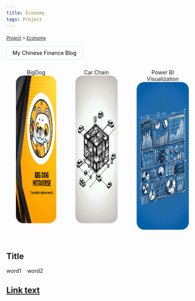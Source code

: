 ```yaml
---
title: Economy
tags: Project
---
```

*<small>[Project](/tags/Project/index.html) > [Economy](/2023/09/11/Project/Economy/index.html)</small>*

<a href="https://vicky-post-site.vercel.app/" style="text-decoration: none; color: black;">
  <div style="background-color: white; border: 1px solid #c7ecee; text-align: center; border-radius: 5px; padding: 8px 15px; display: inline-block; font-size: 14px;">
    My Chinese Finance Blog
  </div>
</a>

<div style="display: flex; justify-content: center;">
    <div style="text-align: center; margin: 25px;">
        <span>BigDog</span>
        <img src="/picture/Big-Dog.png" width="280" height="387" style="border-radius: 20px;">
    </div>
    <div style="text-align: center; margin: 25px;">
        <span>Car Chain</span>
        <img src="/picture/Car-Chain.png" width="280" height="387" style="border-radius: 20px;">
    </div>
    <div style="text-align: center; margin: 25px;">
        <span>Power BI Visualization</span>
        <img src="/picture/powerbi.png" width="280" height="387" style="border-radius: 20px;">
    </div>
</div>




## Title



word1&nbsp;&nbsp;&nbsp;&nbsp;word2


[Link text](URL)
---

